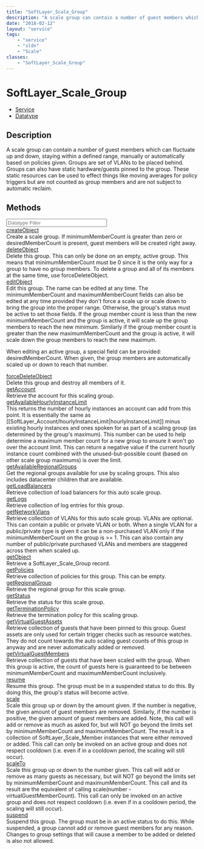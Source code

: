 ```yaml
---
title: "SoftLayer_Scale_Group"
description: "A scale group can contain a number of guest members which can fluctuate up and down, staying within a defined range, man... "
date: "2018-02-12"
layout: "service"
tags:
    - "service"
    - "sldn"
    - "Scale"
classes:
    - "SoftLayer_Scale_Group"
---
```

# SoftLayer_Scale_Group
<div id='service-datatype'>
    <ul id='sldn-reference-tabs'>
    <li id='service'> <a href='/reference/services/SoftLayer_Scale_Group' >Service</a></li>    <li id='datatype'> <a href='/reference/datatypes/SoftLayer_Scale_Group' >Datatype</a></li>
    </ul>
</div>

## Description
A scale group can contain a number of guest members which can fluctuate up and down, staying within a defined range, manually or automatically based on policies given. Groups are set of VLANs to be placed behind. Groups can also have static hardware/guests pinned to the group. These static resources can be used to effect things like moving averages for policy triggers but are not counted as group members and are not subject to automatic reclaim. 



        
<div id="properties" class="content">
    <h2>Methods</h2>
    <div class="view-filters">
        <div class="clearfix">
            <div class="search-input-box">
                <input placeholder="Datatype Filter" onkeyup="titleSearch(inputId='edit-combine', divId='method-div', elementClass='method-row')" 
                    type="text" id="edit-combine" value="" size="30" maxlength="128" class="form-text">
            </div>
        </div>
    </div>
    <div id="method-div">
            <div class="method-row">
                        <span class='view-field-title'><a href='/reference/services/SoftLayer_Scale_Group/createObject'> createObject</a> </span>
            <div class='views-field-body'>Create a scale group. If minimumMemberCount is greater than zero or desiredMemberCount is present, guest members will be created right away. </div>
        </div>
            <div class="method-row">
                        <span class='view-field-title'><a href='/reference/services/SoftLayer_Scale_Group/deleteObject'> deleteObject</a> </span>
            <div class='views-field-body'>Delete this group. This can only be done on an empty, active group. This means that minimumMemberCount must be 0 since it is the only way for a group to have no group members. To delete a group and all of its members at the same time, use forceDeleteObject. </div>
        </div>
            <div class="method-row">
                        <span class='view-field-title'><a href='/reference/services/SoftLayer_Scale_Group/editObject'> editObject</a> </span>
            <div class='views-field-body'>Edit this group. The name can be edited at any time. The minimumMemberCount and maximumMemberCount fields can also be edited at any time provided they don't force a scale up or scale down to bring the group into the proper range. Otherwise, the group's status must be active to set those fields. If the group member count is less than the new minimumMemberCount and the group is active, it will scale up the group members to reach the new minimum. Similarly if the group member count is greater than the new maximumMemberCount and the group is active, it will scale down the group members to reach the new maximum. 

When editing an active group, a special field can be provided: desiredMemberCount. When given, the group members are automatically scaled up or down to reach that number. </div>
        </div>
            <div class="method-row">
                        <span class='view-field-title'><a href='/reference/services/SoftLayer_Scale_Group/forceDeleteObject'> forceDeleteObject</a> </span>
            <div class='views-field-body'>Delete this group and destroy all members of it.</div>
        </div>
            <div class="method-row">
                        <span class='view-field-title'><a href='/reference/services/SoftLayer_Scale_Group/getAccount'> getAccount</a> </span>
            <div class='views-field-body'>Retrieve the account for this scaling group.</div>
        </div>
            <div class="method-row">
                        <span class='view-field-title'><a href='/reference/services/SoftLayer_Scale_Group/getAvailableHourlyInstanceLimit'> getAvailableHourlyInstanceLimit</a> </span>
            <div class='views-field-body'>This returns the number of hourly instances an account can add from this point. It is essentially the same as [[SoftLayer_Account/hourlyInstanceLimit|hourlyInstanceLimit]] minus existing hourly instances and ones spoken for as part of a scaling group (as determined by the group's maximum). This number can be used to help determine a maximum member count for a new group to ensure it won't go over the account limit. This can return a negative value if the current hourly instance count combined with the unused-but-possible count (based on other scale group maximums) is over the limit. </div>
        </div>
            <div class="method-row">
                        <span class='view-field-title'><a href='/reference/services/SoftLayer_Scale_Group/getAvailableRegionalGroups'> getAvailableRegionalGroups</a> </span>
            <div class='views-field-body'>Get the regional groups available for use by scaling groups. This also includes datacenter children that are available. </div>
        </div>
            <div class="method-row">
                        <span class='view-field-title'><a href='/reference/services/SoftLayer_Scale_Group/getLoadBalancers'> getLoadBalancers</a> </span>
            <div class='views-field-body'>Retrieve collection of load balancers for this auto scale group.</div>
        </div>
            <div class="method-row">
                        <span class='view-field-title'><a href='/reference/services/SoftLayer_Scale_Group/getLogs'> getLogs</a> </span>
            <div class='views-field-body'>Retrieve collection of log entries for this group.</div>
        </div>
            <div class="method-row">
                        <span class='view-field-title'><a href='/reference/services/SoftLayer_Scale_Group/getNetworkVlans'> getNetworkVlans</a> </span>
            <div class='views-field-body'>Retrieve collection of VLANs for this auto scale group. VLANs are optional. This can contain a public or private VLAN or both. When a single VLAN for a public/private type is given it can be a non-purchased VLAN only if the minimumMemberCount on the group is >= 1. This can also contain any number of public/private purchased VLANs and members are staggered across them when scaled up.</div>
        </div>
            <div class="method-row">
                        <span class='view-field-title'><a href='/reference/services/SoftLayer_Scale_Group/getObject'> getObject</a> </span>
            <div class='views-field-body'>Retrieve a SoftLayer_Scale_Group record.</div>
        </div>
            <div class="method-row">
                        <span class='view-field-title'><a href='/reference/services/SoftLayer_Scale_Group/getPolicies'> getPolicies</a> </span>
            <div class='views-field-body'>Retrieve collection of policies for this group. This can be empty.</div>
        </div>
            <div class="method-row">
                        <span class='view-field-title'><a href='/reference/services/SoftLayer_Scale_Group/getRegionalGroup'> getRegionalGroup</a> </span>
            <div class='views-field-body'>Retrieve the regional group for this scale group.</div>
        </div>
            <div class="method-row">
                        <span class='view-field-title'><a href='/reference/services/SoftLayer_Scale_Group/getStatus'> getStatus</a> </span>
            <div class='views-field-body'>Retrieve the status for this scale group.</div>
        </div>
            <div class="method-row">
                        <span class='view-field-title'><a href='/reference/services/SoftLayer_Scale_Group/getTerminationPolicy'> getTerminationPolicy</a> </span>
            <div class='views-field-body'>Retrieve the termination policy for this scaling group.</div>
        </div>
            <div class="method-row">
                        <span class='view-field-title'><a href='/reference/services/SoftLayer_Scale_Group/getVirtualGuestAssets'> getVirtualGuestAssets</a> </span>
            <div class='views-field-body'>Retrieve collection of guests that have been pinned to this group. Guest assets are only used for certain trigger checks such as resource watches. They do not count towards the auto scaling guest counts of this group in anyway and are never automatically added or removed.</div>
        </div>
            <div class="method-row">
                        <span class='view-field-title'><a href='/reference/services/SoftLayer_Scale_Group/getVirtualGuestMembers'> getVirtualGuestMembers</a> </span>
            <div class='views-field-body'>Retrieve collection of guests that have been scaled with the group. When this group is active, the count of guests here is guaranteed to be between minimumMemberCount and maximumMemberCount inclusively.</div>
        </div>
            <div class="method-row">
                        <span class='view-field-title'><a href='/reference/services/SoftLayer_Scale_Group/resume'> resume</a> </span>
            <div class='views-field-body'>Resume this group. The group must be in a suspended status to do this. By doing this, the group's status will become active. </div>
        </div>
            <div class="method-row">
                        <span class='view-field-title'><a href='/reference/services/SoftLayer_Scale_Group/scale'> scale</a> </span>
            <div class='views-field-body'>Scale this group up or down by the amount given. If the number is negative, the given amount of guest members are removed. Similarly, if the number is positive, the given amount of guest members are added. Note, this call will add or remove as much as asked for, but will NOT go beyond the limits set by minimumMemberCount and maximumMemberCount. The result is a collection of SoftLayer_Scale_Member instances that were either removed or added. This call can only be invoked on an active group and does not respect cooldown (i.e. even if in a cooldown period, the scaling will still occur). </div>
        </div>
            <div class="method-row">
                        <span class='view-field-title'><a href='/reference/services/SoftLayer_Scale_Group/scaleTo'> scaleTo</a> </span>
            <div class='views-field-body'>Scale this group up or down to the number given. This call will add or remove as many guests as necessary, but will NOT go beyond the limits set by minimumMemberCount and maximumMemberCount. This call and its result are the equivalent of calling scale(number - virtualGuestMemberCount). This call can only be invoked on an active group and does not respect cooldown (i.e. even if in a cooldown period, the scaling will still occur). </div>
        </div>
            <div class="method-row">
                        <span class='view-field-title'><a href='/reference/services/SoftLayer_Scale_Group/suspend'> suspend</a> </span>
            <div class='views-field-body'>Suspend this group. The group must be in an active status to do this. While suspended, a group cannot add or remove guest members for any reason. Changes to group settings that will cause a member to be added or deleted is also not allowed. </div>
        </div>
        </div>
</div>

